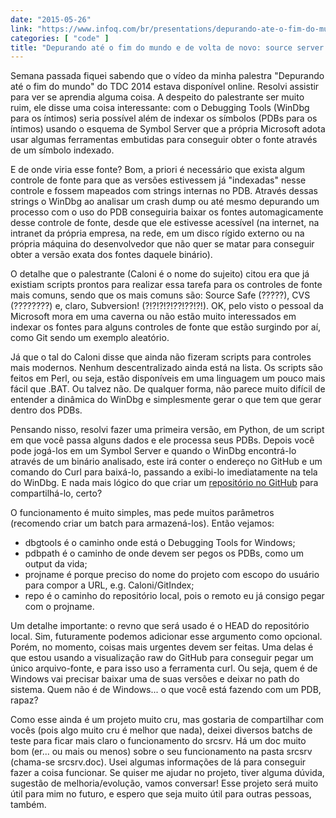 ```yaml
---
date: "2015-05-26"
link: "https://www.infoq.com/br/presentations/depurando-ate-o-fim-do-mundo/"
categories: [ "code" ]
title: "Depurando até o fim do mundo e de volta de novo: source server com GitHub"
---
```

Semana passada fiquei sabendo que o vídeo da minha palestra "Depurando até o fim do mundo" do TDC 2014 estava disponível online. Resolvi assistir para ver se aprendia alguma coisa. A despeito do palestrante ser muito ruim, ele disse uma coisa interessante: com o Debugging Tools (WinDbg para os íntimos) seria possível além de indexar os símbolos (PDBs para os íntimos) usando o esquema de Symbol Server que a própria Microsoft adota usar algumas ferramentas embutidas para conseguir obter o fonte através de um símbolo indexado.

E de onde viria esse fonte? Bom, a priori é necessário que exista algum controle de fonte para que as versões estivessem já "indexadas" nesse controle e fossem mapeados com strings internas no PDB. Através dessas strings o WinDbg ao analisar um crash dump ou até mesmo depurando um processo com o uso do PDB conseguiria baixar os fontes automagicamente desse controle de fonte, desde que ele estivesse acessível (na internet, na intranet da própria empresa, na rede, em um disco rígido externo ou na própria máquina do desenvolvedor que não quer se matar para conseguir obter a versão exata dos fontes daquele binário).

O detalhe que o palestrante (Caloni é o nome do sujeito) citou era que já existiam scripts prontos para realizar essa tarefa para os controles de fonte mais comuns, sendo que os mais comuns são: Source Safe (?????), CVS (????????) e, claro, Subversion! (?!?!?!?!??!??!?!). OK, pelo visto o pessoal da Microsoft mora em uma caverna ou não estão muito interessados em indexar os fontes para alguns controles de fonte que estão surgindo por aí, como Git sendo um exemplo aleatório.

Já que o tal do Caloni disse que ainda não fizeram scripts para controles mais modernos. Nenhum descentralizado ainda está na lista. Os scripts são feitos em Perl, ou seja, estão disponíveis em uma linguagem um pouco mais fácil que .BAT. Ou talvez não. De qualquer forma, não parece muito difícil de entender a dinâmica do WinDbg e simplesmente gerar o que tem que gerar dentro dos PDBs.

Pensando nisso, resolvi fazer uma primeira versão, em Python, de um script em que você passa alguns dados e ele processa seus PDBs. Depois você pode jogá-los em um Symbol Server e quando o WinDbg encontrá-lo através de um binário analisado, este irá conter o endereço no GitHub e um comando do Curl para baixá-lo, passando a exibi-lo imediatamente na tela do WinDbg. E nada mais lógico do que criar um [repositório no GitHub] para compartilhá-lo, certo?

O funcionamento é muito simples, mas pede muitos parâmetros (recomendo criar um batch para armazená-los). Então vejamos:

 - dbgtools é o caminho onde está o Debugging Tools for Windows;
 - pdbpath é o caminho de onde devem ser pegos os PDBs, como um output da vida;
 - projname é porque preciso do nome do projeto com escopo do usuário para compor a URL, e.g. Caloni/GitIndex;
 - repo é o caminho do repositório local, pois o remoto eu já consigo pegar com o projname.

Um detalhe importante: o revno que será usado é o HEAD do repositório local. Sim, futuramente podemos adicionar esse argumento como opcional. Porém, no momento, coisas mais urgentes devem ser feitas. Uma delas é que estou usando a visualização raw do GitHub para conseguir pegar um único arquivo-fonte, e para isso uso a ferramenta curl. Ou seja, quem é de Windows vai precisar baixar uma de suas versões e deixar no path do sistema. Quem não é de Windows... o que você está fazendo com um PDB, rapaz?

Como esse ainda é um projeto muito cru, mas gostaria de compartilhar com vocês (pois algo muito cru é melhor que nada), deixei diversos batchs de teste para ficar mais claro o funcionamento do srcsrv. Há um doc muito bom (er... ou mais ou menos) sobre o seu funcionamento na pasta srcsrv (chama-se srcsrv.doc). Usei algumas informações de lá para conseguir fazer a coisa funcionar. Se quiser me ajudar no projeto, tiver alguma dúvida, sugestão de melhoria/evolução, vamos conversar! Esse projeto será muito útil para mim no futuro, e espero que seja muito útil para outras pessoas, também.

[repositório no GitHub]: https://github.com/Caloni/GitIndex
